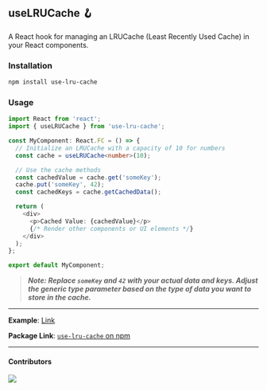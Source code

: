 ## **useLRUCache 🪝**

A React hook for managing an LRUCache (Least Recently Used Cache) in your React components.

### Installation

```bash
npm install use-lru-cache
```

### Usage

```typescript
import React from 'react';
import { useLRUCache } from 'use-lru-cache';

const MyComponent: React.FC = () => {
  // Initialize an LRUCache with a capacity of 10 for numbers
  const cache = useLRUCache<number>(10);

  // Use the cache methods
  const cachedValue = cache.get('someKey');
  cache.put('someKey', 42);
  const cachedKeys = cache.getCachedData();

  return (
    <div>
      <p>Cached Value: {cachedValue}</p>
      {/* Render other components or UI elements */}
    </div>
  );
};

export default MyComponent;
```

> ***Note: Replace `someKey` and `42` with your actual data and keys. Adjust the generic type parameter <T> based on the type of data you want to store in the cache.***

-----------------------------------------

**Example**: [Link](https://use-lru-cache.vercel.app/)

**Package Link**: [`use-lru-cache` on npm](https://www.npmjs.com/package/use-lru-cache)

-----------------------------------------

#### **Contributors**
<a href="https://github.com/uuvedant4/use-lru-cache/graphs/contributors">
  <img src="https://contrib.rocks/image?repo=uuvedant4/use-lru-cache" />
</a>
